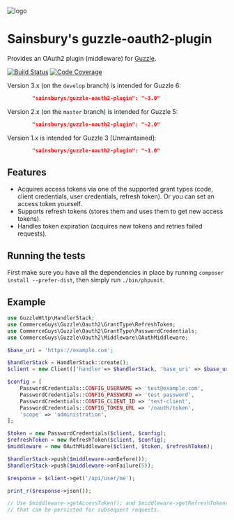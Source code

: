 ![logo](http://www.sainsburys.co.uk/homepage/images/sainsburys.png)

Sainsbury's guzzle-oauth2-plugin
================================

Provides an OAuth2 plugin (middleware) for [Guzzle](http://guzzlephp.org/).

[![Build Status](https://travis-ci.org/Sainsburys/guzzle-oauth2-plugin.svg?branch=master)](https://travis-ci.org/Sainsburys/guzzle-oauth2-plugin)
[![Code Coverage](https://scrutinizer-ci.com/g/Sainsburys/guzzle-oauth2-plugin/badges/coverage.png?b=master)](https://scrutinizer-ci.com/g/Sainsburys/guzzle-oauth2-plugin/?branch=master)

Version 3.x (on the `develop` branch) is intended for Guzzle 6:
```json
        "sainsburys/guzzle-oauth2-plugin": "~3.0"
```

Version 2.x (on the `master` branch) is intended for Guzzle 5:
```json
        "sainsburys/guzzle-oauth2-plugin": "~2.0"
```

Version 1.x is intended for Guzzle 3 [Unmaintained]:
```json
        "sainsburys/guzzle-oauth2-plugin": "~1.0"
```

## Features

- Acquires access tokens via one of the supported grant types (code, client credentials,
  user credentials, refresh token). Or you can set an access token yourself.
- Supports refresh tokens (stores them and uses them to get new access tokens).
- Handles token expiration (acquires new tokens and retries failed requests).

## Running the tests

First make sure you have all the dependencies in place by running `composer install --prefer-dist`, then simply run `./bin/phpunit`.

## Example
```php
use GuzzleHttp\HandlerStack;
use CommerceGuys\Guzzle\Oauth2\GrantType\RefreshToken;
use CommerceGuys\Guzzle\Oauth2\GrantType\PasswordCredentials;
use CommerceGuys\Guzzle\Oauth2\Middleware\OAuthMiddleware;

$base_uri = 'https://example.com';

$handlerStack = HandlerStack::create();
$client = new Client(['handler'=> $handlerStack, 'base_uri' => $base_uri, 'auth' => 'oauth2']);

$config = [
    PasswordCredentials::CONFIG_USERNAME => 'test@example.com',
    PasswordCredentials::CONFIG_PASSWORD => 'test password',
    PasswordCredentials::CONFIG_CLIENT_ID => 'test-client',
    PasswordCredentials::CONFIG_TOKEN_URL => '/oauth/token',
    'scope' => 'administration',
];

$token = new PasswordCredentials($client, $config);
$refreshToken = new RefreshToken($client, $config);
$middleware = new OAuthMiddleware($client, $token, $refreshToken);

$handlerStack->push($middleware->onBefore());
$handlerStack->push($middleware->onFailure(5));

$response = $client->get('/api/user/me');

print_r($response->json());

// Use $middleware->getAccessToken(); and $middleware->getRefreshToken() to get tokens
// that can be persisted for subsequent requests.

```
